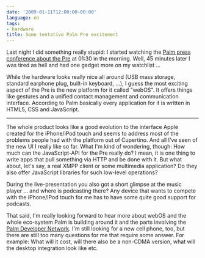 ```yaml
---
date: '2009-01-11T12:00:00-00:00'
language: en
tags:
- hardware
title: Some tentative Palm Pre excitement
---
```



Last night I did something really stupid: I started watching the [Palm press conference about the Pre](http://www.palm.com/us/products/phones/pre/pre-ces.html) at 01:30 in the morning. Well, 45 minutes later I was tired as hell and had one gadget more on my watchlist ...

While the hardware looks really nice all around (USB mass storage, standard earphone plug, built-in keyboard, ...), I guess the most exciting aspect of the Pre is the new platform for it called "webOS". It offers things like gestures and a unified contact management and communication interface. According to Palm basically every application for it is written in HTML5, CSS and JavaScript. 

-------------------------------

The whole product looks like a good evolution to the interface Apple created for the iPhone/iPod touch and seems to address most of the problems people had with the platform out of Cupertino. And all I've seen of the new UI I really like so far. What I'm kind of wondering, though: How much can the JavaScript-API for the Pre really do? I mean, it is one thing to write apps that pull something via HTTP and be done with it. But what about, let's say, a real XMPP client or some multimedia application? Do they also offer JavaScript libraries for such low-level operations?

During the live-presentation you also got a short glimpse at the music player ... and where is podcasting there? Any device that wants to compete with the iPhone/iPod touch for me has to have some quite good support for podcasts. 

That said, I'm really looking forward to hear more about webOS and the whole eco-system Palm is building around it and the parts involving the [Palm Developer Network](http://developer.palm.com/). I'm still looking for a new cell phone, too, but there are still too many questions for me that require some answer. For example: What will it cost, will there also be a non-CDMA version, what will the desktop integration look like etc.
